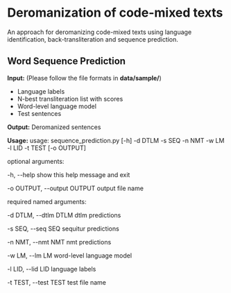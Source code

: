 # Deromanization of code-mixed texts
An approach for deromanizing code-mixed texts using language identification, back-transliteration and sequence prediction.

## Word Sequence Prediction
**Input:** (Please follow the file formats in **data/sample/**)
* Language labels
* N-best transliteration list with scores
* Word-level language model
* Test sentences

**Output:** Deromanized sentences

**Usage:**
usage: sequence_prediction.py [-h] -d DTLM -s SEQ -n NMT -w LM -l LID -t TEST [-o OUTPUT]

optional arguments:

  -h, --help            show this help message and exit
  
  -o OUTPUT, --output OUTPUT  output file name

required named arguments:

  -d DTLM, --dtlm DTLM  dtlm predictions

  -s SEQ, --seq SEQ     sequitur predictions

  -n NMT, --nmt NMT     nmt predictions

  -w LM, --lm LM        word-level language model

  -l LID, --lid LID     language labels

  -t TEST, --test TEST  test file name
